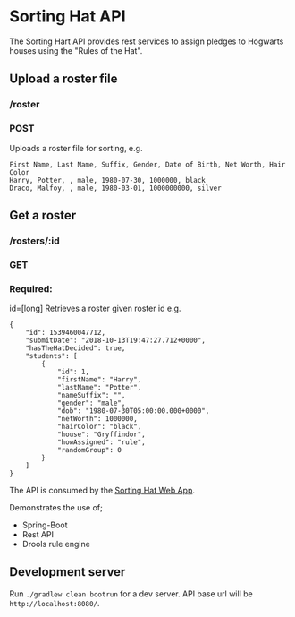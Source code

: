 # Sorting Hat API

The Sorting Hart API provides rest services to assign pledges to Hogwarts houses using the "Rules of the Hat".

## Upload a roster file
### /roster
### POST
Uploads a roster file for sorting, e.g. 
```
First Name, Last Name, Suffix, Gender, Date of Birth, Net Worth, Hair Color
Harry, Potter, , male, 1980-07-30, 1000000, black
Draco, Malfoy, , male, 1980-03-01, 1000000000, silver
```

## Get a roster
### /rosters/:id
### GET
### Required:
id=[long]
Retrieves a roster given roster id e.g.
```
{
    "id": 1539460047712,
    "submitDate": "2018-10-13T19:47:27.712+0000",
    "hasTheHatDecided": true,
    "students": [
        {
            "id": 1,
            "firstName": "Harry",
            "lastName": "Potter",
            "nameSuffix": "",
            "gender": "male",
            "dob": "1980-07-30T05:00:00.000+0000",
            "netWorth": 1000000,
            "hairColor": "black",
            "house": "Gryffindor",
            "howAssigned": "rule",
            "randomGroup": 0
        }
    ]
}
```

The API is consumed by the [Sorting Hat Web App](https://github.com/mpdroid/hat-web/blob/master/README.md).

Demonstrates the use of;
- Spring-Boot
- Rest API
- Drools rule engine

## Development server

Run `./gradlew clean bootrun` for a dev server. API base url will be `http://localhost:8080/`. 

